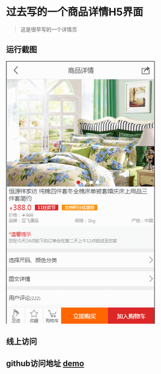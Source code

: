 # 过去写的一个商品详情H5界面

>这是很早写的一个详情页

<h2>运行截图</h2>
<img src="https://github.com/fuyanbing/fuyanbing.github.io/blob/master/%E4%BE%8B%E5%AD%90_web%E5%95%86%E5%9F%8E%E8%AF%A6%E6%83%85%E4%BE%8B%E5%AD%90/GIF.gif" alt="演示" >

<h2>线上访问</h2>

## github访问地址 [demo](http://htmlpreview.github.io/?https://github.com/fuyanbing/fuyanbing.github.io/blob/master/%E4%BE%8B%E5%AD%90_web%E5%95%86%E5%9F%8E%E8%AF%A6%E6%83%85%E4%BE%8B%E5%AD%90/index.html)


